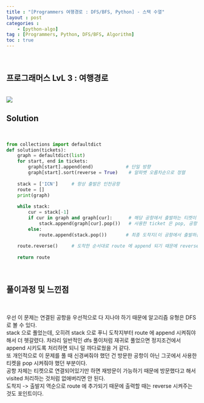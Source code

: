```yaml
---
title : "[Programmers 여행경로 : DFS/BFS, Python] - 스택 수열"
layout : post
categories : 
    - [python-algo]
tag : [Programmers, Python, DFS/BFS, Algorithm]
toc : true
---
```


<br/>

## 프로그래머스 LvL 3 : 여행경로<br>
<br>
<img src="https://user-images.githubusercontent.com/92680829/137642761-24871932-5457-4863-99db-0b19003b61c8.png" />

<br/>

## **Solution**

<br/>

```python
from collections import defaultdict
def solution(tickets):
    graph = defaultdict(list)      
    for start, end in tickets:    
        graph[start].append(end)            # 단일 방향
        graph[start].sort(reverse = True)    # 알파벳 오름차순으로 정렬
    
    stack = ['ICN']     # 항상 출발은 인천공항
    route = []
    print(graph)
    
    while stack:
        cur = stack[-1] 
        if cur in graph and graph[cur]:      # 해당 공항에서 출발하는 티켓이 남아있을 때
            stack.append(graph[cur].pop())   # 사용한 ticket 은 pop, 공항 자체를 pop 시키는 게 아니라는 점이 포인트
        else:
            route.append(stack.pop())       # 최종 도착지(이 공항에서 출발하는 티켓이 없음)
    
    route.reverse()     # 도착한 순서대로 route 에 append 되기 때문에 reverse 를 시켜야 출발 -> 도착 여행경로가 됨
    
    return route
```

<br/>

## **풀이과정 및 느낀점**

<br/>

우선 이 문제는 연결된 공항을 우선적으로 다 지나야 하기 때문에 알고리즘 유형은 DFS 로 볼 수 있다. <br>
stack 으로 풀었는데, 오히려 stack 으로 푸니 도착지부터 route 에 append 시켜줘야 해서 더 헷갈렸다. 차라리 일반적인 dfs 풀이처럼 재귀로 풀었으면 정지조건에서 append 시키도록 처리하면 되니 덜 까다로웠을 거 같다. <br>
또 개인적으로 이 문제를 풀 때 신경써줘야 했던 건 방문한 공항이 아닌 그곳에서 사용한 티켓을 pop 시켜줘야 했던 부분이다. <br>
공항 자체는 티켓으로 연결되어있기만 하면 재방문이 가능하기 때문에 방문했다고 해서 visited 처리하는 것처럼 없애버리면 안 된다. <br>
도착지 -> 출발지 역순으로 route 에 추가되기 때문에 출력할 때는 reverse 시켜주는 것도 포인트이다.